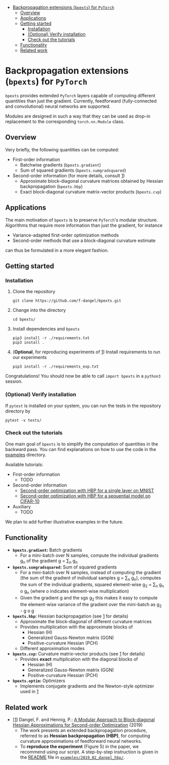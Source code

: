 - [Backpropagation extensions (`bpexts`) for `PyTorch`](#orgddb99a5)
  - [Overview](#orgc7e6eab)
  - [Applications](#org16176c9)
  - [Getting started](#org286b2df)
    - [Installation](#org10ecc69)
    - [(Optional) Verify installation](#org5f7fe37)
    - [Check out the tutorials](#org4f3d8b9)
  - [Functionality](#org59983ad)
  - [Related work](#orga0cf155)



<a id="orgddb99a5"></a>

# Backpropagation extensions (`bpexts`) for `PyTorch`

`bpexts` provides extended `PyTorch` layers capable of computing different quantities than just the gradient. Currently, feedforward (fully-connected and convolutional) neural networks are supported.

Modules are designed in such a way that they can be used as drop-in replacement to the corresponding `torch.nn.Module` class.


<a id="orgc7e6eab"></a>

## Overview

Very briefly, the following quantities can be computed:

-   First-order information
    -   Batchwise gradients (`bpexts.gradient`)
    -   Sum of squared gradients (`bpexts.sumgradsquared`)
-   Second-order information (for more details, consult [1](#orgad71112))
    -   Approximate block-diagonal curvature matrices obtained by Hessian backpropagation (`bpexts.hbp`)
    -   Exact block-diagonal curvature matrix-vector products (`bpexts.cvp`)


<a id="org16176c9"></a>

## Applications

The main motivation of `bpexts` is to preserve `PyTorch`'s modular structure. Algorithms that require more information than just the gradient, for instance

-   Variance-adapted first-order optimization methods
-   Second-order methods that use a block-diagonal curvature estimate

can thus be formulated in a more elegant fashion.


<a id="org286b2df"></a>

## Getting started


<a id="org10ecc69"></a>

### Installation

1.  Clone the repository
    
    ```bash:
    git clone https://github.com/f-dangel/bpexts.git
    ```
2.  Change into the directory
    
    ```bash:
    cd bpexts/
    ```
3.  Install dependencies and `bpexts`
    
    ```bash:
    pip3 install -r ./requirements.txt
    pip3 install .
    ```
4.  (**Optional**, for reproducing experiments of [1](#orgad71112)) Install requirements to run our experiments
    
    ```bash:
    pip3 install -r ./requirements_exp.txt
    ```

Congratulations! You should now be able to call `import bpexts` in a `python3` session.


<a id="org5f7fe37"></a>

### (Optional) Verify installation

If `pytest` is installed on your system, you can run the tests in the repository directory by

```bash:
pytest -v tests/
```


<a id="org4f3d8b9"></a>

### Check out the tutorials

One main goal of `bpexts` is to simplify the computation of quantities in the backward pass. You can find explanations on how to use the code in the [examples](./examples) directory.

Available tutorials:

-   First-order information
    -   TODO
-   Second-order information
    -   [Second-order optimization with HBP for a single layer on MNIST](examples/hbp/01_single_layer_mnist.md)
    -   [Second-order optimization with HBP for a sequential model on CIFAR-10](examples/hbp/02_sequential_cifar10.md)
-   Auxiliary
    -   TODO

We plan to add further illustrative examples in the future.


<a id="org59983ad"></a>

## Functionality

-   **`bpexts.gradient`:** Batch gradients
    -   For a mini-batch over N samples, compute the individual gradients g<sub>n</sub> of the gradient g = &sum;<sub>n</sub> g<sub>n</sub>
-   **`bpexts.sumgradsquared`:** Sum of squared gradients
    -   For a mini-batch over N samples, instead of computing the gradient (the sum of the gradient of individual samples g = &sum;<sub>n</sub> g<sub>n</sub>), computes the sum of the individual gradients, squared element-wise g<sub>2</sub> = &sum;<sub>n</sub> g<sub>n</sub> o g<sub>n</sub> (where o indicates element-wise multiplication)
    -   Given the gradient g and the sgs g<sub>2</sub> this makes it easy to compute the element-wise variance of the gradient over the mini-batch as g<sub>2</sub> - g o g
-   **`bpexts.hbp`:** Hessian backpropagation (see [1](#orgad71112) for details)
    -   Approximate the block-diagonal of different curvature matrices
    -   Provides multiplication with the approximate blocks of
        -   Hessian (H)
        -   Generalized Gauss-Newton matrix (GGN)
        -   Positive-curvature Hessian (PCH)
    -   Different approximation modes
-   **`bpexts.cvp`:** Curvature matrix-vector products (see [1](#orgad71112) for details)
    -   Provides **exact** multiplication with the diagonal blocks of
        -   Hessian (H)
        -   Generalized Gauss-Newton matrix (GGN)
        -   Positive-curvature Hessian (PCH)
-   **`bpexts.optim`:** Optimizers
    -   Implements conjugate gradients and the Newton-style optimizer used in [1](#orgad71112)


<a id="orga0cf155"></a>

## Related work

-   <a id="orgad71112"></a> [[1](#orgad71112)] Dangel, F. and Hennig, P.: [A Modular Approach to Block-diagonal Hessian Approximations for Second-order Optimization](https://arxiv.org/abs/1902.01813) (2019)
    -   The work presents an extended backpropagation procedure, referred to as **Hessian backpropagation (HBP)**, for computing curvature approximations of feedforward neural networks.
    -   To ****reproduce the experiment**** (Figure 5) in the paper, we recommend using our script. A step-by-step instruction is given in the [README](examples/2019_02_dangel_hbp/README.rst) file in [`examples/2019_02_dangel_hbp/`](examples/2019_02_dangel_hbp/).
